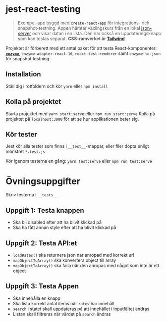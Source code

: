 # jest-react-testing

>Exempel-app byggd med [`create-react-app`](https://github.com/facebookincubator/create-react-app) för integrations- och snapshot-testning. Appen hämtar växlingskurs från en lokal [json-server](https://github.com/typicode/json-server) och visar datan i en lista. Den har också en uppdateringsknapp som kan testas separat. **CSS-ramverket är [Tailwind](https://tailwindcss.com/)**

Projektet är förberett med ett antal paket för att testa React-komponenter: [**`enzyme`**](http://airbnb.io/enzyme/docs/api/), `enzyme-adapter-react-16`, `react-test-renderer` samt `enzyme-to-json` för snapshot.testning. 

## Installation
Ställ dig i rotfoldern och kör `yarn` eller `npm install`

## Kolla på projektet
Starta projektet med `yarn start:serve` eller `npm run start:serve`
Kolla på projektet på `localhost:3000` för att se hur applikationen beter sig. 

## Kör tester
Jest kör alla tester som finns i `__test__`-mappar, eller filer döpta enligt mönstret `*.test.js`

Kör igenom testerna en gång:
`yarn test:serve` eller `npm run test:serve`

# Övningsuppgifter

Skriv testerna i `__tests__`

## Uppgift 1: Testa knappen
  * Ska bli disabled efter att ha blivit klickad på
  * Ska ha fått annan style efter att ha blivit klickad på

## Uppgift 2: Testa API:et
  * `loadRates()` ska returnera json när anropad med korrekt url
  * `mapObjectToArray()` ska konvertera object till array
  * `mapObjectToArray()` ska faila när den anropas med något som inte är ett object

## Uppgift 3: Testa Appen
  * Ska innehålla en knapp
  * Ska lista korrekt antal items när `rates` har innehåll
  * `search` i statet skall uppdateras på att innehållet i inputfältet ändras
  * Listan skall filtreras när värdet på `search` ändras
  